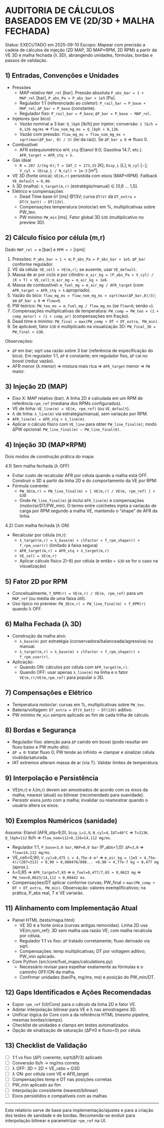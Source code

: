 # AUDITORIA DE CÁLCULOS BASEADOS EM VE (2D/3D + MALHA FECHADA)

Status: EXECUTADO em 2025-09-10
Escopo: Mapear com precisão a cadeia de cálculos de injeção (2D MAP, 3D MAP×RPM, 2D RPM) a partir da VE 3D e malha fechada (λ 3D), abrangendo unidades, fórmulas, bordas e passos de validação.

## 1) Entradas, Convenções e Unidades
- Pressões
  - MAP relativo `MAP_rel` [bar]. Pressão absoluta `P_abs_bar = 1 + MAP_rel` [bar], `P_abs_Pa = P_abs_bar × 1e5` [Pa].
  - Regulador 1:1 (referenciado ao coletor): `P_rail_bar = P_base + MAP_rel`; `ΔP_bar = P_base` (constante).
  - Regulador fixo: `P_rail_bar = P_base`; `ΔP_bar = P_base − MAP_rel`.
- Injetores (por bico)
  - Vazão nominal a 3 bar: `Q_lbph` [lb/h] por injetor; conversão: `1 lb/h = 0,126 mg/ms` ⇒ `flow_nom_mg_ms = Q_lbph × 0,126`.
  - Vazão com pressão: `flow_mg_ms = flow_nom_mg_ms × sqrt(max(ΔP_bar, 0) / 3)` (lei da raiz). Se `ΔP_bar ≤ 0` ⇒ fluxo 0.
- Combustível
  - AFR estequiométrico `AFR_stq` (Etanol 9.0; Gasolina 14.7; etc.). `AFR_target = AFR_stq × λ`.
- Gás ideal
  - `R = 287 J/(kg·K)`; `T = IAT_C + 273,15` [K]; `Disp_L` [L]; `N_cyl` [−]; `V_cyl = (Disp_L / N_cyl) × 1e-3` [m³].
- VE 3D (fonte única): `VE(m,r)` persistida com eixos (MAP×RPM). Fallback `VE_default = 0,90`.
- λ 3D (malha): `λ_target(m,r)` (estratégia/manual) ∈ [0,6 … 1,5].
- Elétrico e compensações
  - Dead Time base `DT` [ms] @13V; curva `DT(V)` dá `DT_extra = DT(V_batt) − DT(13V)`.
  - Compensações temperatura (motor/ar) em %, multiplicativas sobre PW_teo.
  - PW mínimo `PW_min` [ms]. Fator global 3D `G3D` (multiplicativo no preview 3D).

## 2) Cálculo físico por célula (m,r)
Dado `MAP_rel = m` [bar] e `RPM = r` [rpm]:
1. Pressões: `P_abs_bar = 1 + m`; `P_abs_Pa = P_abs_bar × 1e5`. `ΔP_bar` conforme regulador.
2. VE da célula: `VE_cell = VE(m,r)`; se ausente, usar `VE_default`.
3. Massa de ar por ciclo e por cilindro: `m_air_kg = (P_abs_Pa × V_cyl) / (R × T) × VE_cell`; `m_air_mg = m_air_kg × 1e6`.
4. Massa de combustível: `m_fuel_mg = m_air_mg / AFR_target` (com `AFR_target = AFR_stq × λ` apropriado).
5. Vazão do bico: `flow_mg_ms = flow_nom_mg_ms × sqrt(max(ΔP_bar,0)/3)`; se `ΔP_bar ≤ 0` ⇒ `flow=0`.
6. PW teórico: `PW_teo_ms = m_fuel_mg / flow_mg_ms` (se `flow>0`; senão `∞`).
7. Compensações multiplicativas de temperatura: `PW_comp = PW_teo × (1 + comp_motor) × (1 + comp_ar)` (compensações em fração).
8. Dead time e mínimo: `PW_final = max(PW_comp + DT + DT_extra, PW_min)`.
9. Se aplicável, fator `G3D` é multiplicado na visualização 3D: `PW_final_3D = PW_final × G3D`.

Observações:
- `ΔP` em bar; sqrt usa razão sobre 3 bar (referência de especificação do bico). Em regulador 1:1, `ΔP` é constante; em regulador fixo, `ΔP` cai no boost (reduz vazão).
- AFR menor (λ menor) ⇒ mistura mais rica ⇒ `AFR_target` menor ⇒ `PW` maior.

## 3) Injeção 2D (MAP)
- Eixo X: MAP relativo (bar). A linha 2D é calculada em um RPM de referência `rpm_ref` (mediana dos RPMs configurados).
- VE de linha: `VE_line(m) = VE(m, rpm_ref)` (ou `VE_default`).
- λ de linha: `λ_line(m)` via estratégia/manual, sem variação por RPM.
- `AFR_line(m) = AFR_stq × λ_line(m)`.
- Aplicar o cálculo físico com `VE_line` para obter `PW_line_final(m)`; modo ΔPW opcional: `PW_line_final(m) − PW_line_final(0)`.

## 4) Injeção 3D (MAP×RPM)
Dois modos de construção prática do mapa:

4.1) Sem malha fechada (λ OFF)
- Evitar custo de recalcular AFR por célula quando a malha está OFF. Construir o 3D a partir da linha 2D e do comportamento da VE por RPM:
- Fórmula coerente:
  - `PW_3D(m,r) = PW_line_final(m) × [ VE(m,r) / VE(m, rpm_ref) ] × G3D`
  - Onde `PW_line_final(m)` já inclui `AFR_line(m)` e compensações (motor/ar/DT/PW_min). O termo entre colchetes injeta a variação de carga por RPM segundo a malha VE, mantendo o “shape” de AFR da linha.

4.2) Com malha fechada (λ ON)
- Recalcular por célula (m,r):
  - `λ_target(m,r) = λ_base(m) × clFactor × f_rpm_shape(r) × f_rpm_user(r)` (limitado à faixa segura)
  - `AFR_target(m,r) = AFR_stq × λ_target(m,r)`
  - `VE_cell = VE(m,r)`
  - Aplicar cálculo físico 2)–8) por célula (e então `× G3D` se for o caso na visualização)

## 5) Fator 2D por RPM
- Conceitualmente, `f_RPM(r) = VE(m,r) / VE(m, rpm_ref)` para um `MAP_ref` (ou média de uma faixa útil).
- Uso típico no preview: `PW_3D(m,r) = PW_line_final(m) × f_RPM(r)` quando λ OFF.

## 6) Malha Fechada (λ 3D)
- Construção da malha alvo:
  - `λ_base(m)` por estratégia (conservadora/balanceada/agressiva) ou manual.
  - `λ_target(m,r) = λ_base(m) × clFactor × f_rpm_shape(r) × f_rpm_user(r)`.
- Aplicação:
  - Quando ON: cálculos por célula com `AFR_target(m,r)`.
  - Quando OFF: usar apenas `λ_line(m)` na linha e o fator `VE(m,r)/VE(m,rpm_ref)` para popular o 3D.

## 7) Compensações e Elétrico
- Temperatura motor/ar: curvas em %, multiplicativas sobre `PW_teo`.
- Bateria/voltagem: `DT_extra = DT(V_batt) − DT(13V)` aditivo.
- PW mínimo `PW_min` sempre aplicado ao fim de cada trilha de cálculo.

## 8) Bordas e Segurança
- Regulador fixo: atenção para `ΔP` caindo em boost (pode resultar em fluxo baixo e PW muito alto).
- `ΔP ≤ 0`: tratar fluxo 0; PW tende ao infinito ⇒ clampar e sinalizar célula inválida/saturada.
- IAT extremos alteram massa de ar (via T). Validar limites de temperatura.

## 9) Interpolação e Persistência
- VE(m,r) e λ(m,r) devem ser amostrados de acordo com os eixos da malha; nearest (atual) ou bilinear (recomendado para suavidade).
- Persistir eixos junto com a malha; invalidar ou reamostrar quando o usuário altera os eixos.

## 10) Exemplos Numéricos (sanidade)
Assuma: Etanol (AFR_stq=9,0), `Disp_L=1,9`, `N_cyl=4`, `IAT=40°C` ⇒ `T=313K`. `Q_lbph=112` lb/h ⇒ `flow_nom=112×0,126=14,112 mg/ms`.
- Regulador 1:1, `P_base=3,0 bar`, `MAP=0,0 bar` (P_abs=1,0): `ΔP=3,0` ⇒ `flow=14,112 mg/ms`.
- VE_cell=0,90; `V_cyl=0,475 L = 4,75e-4 m³` ⇒ `m_air_kg = (1e5 × 4,75e-4)/(287×313) × 0,90 ≈ 0,000476/898... ×0,90 ≈ 4,77e-7 kg ≈ 0,477 mg` (aprox.).
- λ=0,85 ⇒ `AFR_target=7,65` ⇒ `m_fuel=0,477/7,65 ≈ 0,0623 mg` ⇒ `PW_teo=0,0623/14,112 ≈ 0,00442 ms`.
- Compensações/DT aplicar conforme curvas; PW_final = `max(PW_comp + DT + DT_extra, PW_min)`.
Observação: valores exemplificativos; na prática, P_abs real, T e VE variarão.

## 11) Alinhamento com Implementação Atual
- Painel HTML (tests/mapa.html)
  - VE 3D é a fonte única (curvas antigas removidas). Linha 2D usa VE(m,rpm_ref); 3D sem malha usa razão VE; com malha recalcula por célula.
  - Regulador 1:1 vs fixo: `ΔP` tratado corretamente; fluxo derivado via sqrt.
  - Compensações: temp multiplicativas; DT por voltagem aditivo; PW_min aplicado.
- Core Python (src/core/fuel_maps/calculations.py)
  - Necessário revisar para espelhar exatamente as fórmulas e o caminho OFF/ON da malha.
  - Confirmar unidades (bar/Pa, mg/ms, ms) e posição do PW_min/DT.

## 12) Gaps Identificados e Ações Recomendadas
- Expor `rpm_ref` (UI/Core) para o cálculo da linha 2D e fator VE.
- Adotar interpolação bilinear para VE e λ nas amostragens 3D.
- Unificar lógica do Core com a da referência HTML (mesmo pipeline, mesmas bordas/clamps).
- Checklist de unidades e clamps em testes automatizados.
- Opção de sinalização de saturação (ΔP≤0 e fluxo=0) por célula.

## 13) Checklist de Validação
- [ ] 1:1 vs fixo (ΔP) coerente; sqrt(ΔP/3) aplicado
- [ ] Conversão lb/h → mg/ms correta
- [ ] λ OFF: 3D = 2D × VE_ratio × G3D
- [ ] λ ON: por célula com VE e AFR_target
- [ ] Compensações temp e DT nas posições corretas
- [ ] PW_min aplicado ao fim
- [ ] Interpolação consistente (nearest/bilinear)
- [ ] Eixos persistidos e compatíveis com as malhas

---
Este relatório serve de base para implementação/ajustes e para a criação dos testes de sanidade e de bordas. Recomenda-se evoluir para interpolação bilinear e parametrizar `rpm_ref` na UI.
